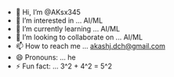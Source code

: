 - 👋 Hi, I’m @AKsx345
- 👀 I’m interested in ... AI/ML
- 🌱 I’m currently learning ... AI/ML
- 💞️ I’m looking to collaborate on ... AI/ML
- 📫 How to reach me ... akashj.dch@gmail.com
- 😄 Pronouns: ... he
- ⚡ Fun fact: ... 3^2  +  4^2 = 5^2

<!---
AKsx345/AKsx345 is a ✨ special ✨ repository because its `README.md` (this file) appears on your GitHub profile.
You can click the Preview link to take a look at your changes.
--->
